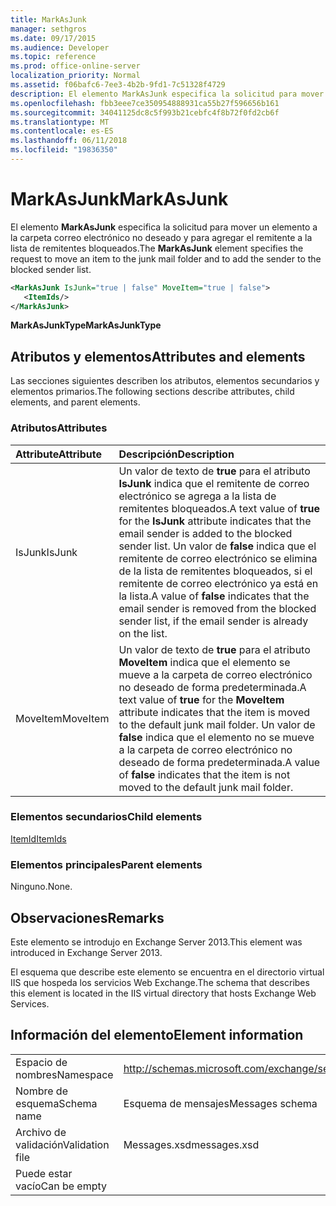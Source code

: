 ```yaml
---
title: MarkAsJunk
manager: sethgros
ms.date: 09/17/2015
ms.audience: Developer
ms.topic: reference
ms.prod: office-online-server
localization_priority: Normal
ms.assetid: f06bafc6-7ee3-4b2b-9fd1-7c51328f4729
description: El elemento MarkAsJunk especifica la solicitud para mover un elemento a la carpeta correo electrónico no deseado y para agregar el remitente a la lista de remitentes bloqueados.
ms.openlocfilehash: fbb3eee7ce350954888931ca55b27f596656b161
ms.sourcegitcommit: 34041125dc8c5f993b21cebfc4f8b72f0fd2cb6f
ms.translationtype: MT
ms.contentlocale: es-ES
ms.lasthandoff: 06/11/2018
ms.locfileid: "19836350"
---
```

# <a name="markasjunk"></a><span data-ttu-id="5f751-103">MarkAsJunk</span><span class="sxs-lookup"><span data-stu-id="5f751-103">MarkAsJunk</span></span>

<span data-ttu-id="5f751-104">El elemento **MarkAsJunk** especifica la solicitud para mover un elemento a la carpeta correo electrónico no deseado y para agregar el remitente a la lista de remitentes bloqueados.</span><span class="sxs-lookup"><span data-stu-id="5f751-104">The **MarkAsJunk** element specifies the request to move an item to the junk mail folder and to add the sender to the blocked sender list.</span></span> 
  
```XML
<MarkAsJunk IsJunk="true | false" MoveItem="true | false">
   <ItemIds/>
</MarkAsJunk>
```

 <span data-ttu-id="5f751-105">**MarkAsJunkType**</span><span class="sxs-lookup"><span data-stu-id="5f751-105">**MarkAsJunkType**</span></span>
## <a name="attributes-and-elements"></a><span data-ttu-id="5f751-106">Atributos y elementos</span><span class="sxs-lookup"><span data-stu-id="5f751-106">Attributes and elements</span></span>

<span data-ttu-id="5f751-107">Las secciones siguientes describen los atributos, elementos secundarios y elementos primarios.</span><span class="sxs-lookup"><span data-stu-id="5f751-107">The following sections describe attributes, child elements, and parent elements.</span></span>
  
### <a name="attributes"></a><span data-ttu-id="5f751-108">Atributos</span><span class="sxs-lookup"><span data-stu-id="5f751-108">Attributes</span></span>

|<span data-ttu-id="5f751-109">**Attribute**</span><span class="sxs-lookup"><span data-stu-id="5f751-109">**Attribute**</span></span>|<span data-ttu-id="5f751-110">**Descripción**</span><span class="sxs-lookup"><span data-stu-id="5f751-110">**Description**</span></span>|
|:-----|:-----|
|<span data-ttu-id="5f751-111">IsJunk</span><span class="sxs-lookup"><span data-stu-id="5f751-111">IsJunk</span></span>  <br/> |<span data-ttu-id="5f751-112">Un valor de texto de **true** para el atributo **IsJunk** indica que el remitente de correo electrónico se agrega a la lista de remitentes bloqueados.</span><span class="sxs-lookup"><span data-stu-id="5f751-112">A text value of **true** for the **IsJunk** attribute indicates that the email sender is added to the blocked sender list.</span></span> <span data-ttu-id="5f751-113">Un valor de **false** indica que el remitente de correo electrónico se elimina de la lista de remitentes bloqueados, si el remitente de correo electrónico ya está en la lista.</span><span class="sxs-lookup"><span data-stu-id="5f751-113">A value of **false** indicates that the email sender is removed from the blocked sender list, if the email sender is already on the list.</span></span>  <br/> |
|<span data-ttu-id="5f751-114">MoveItem</span><span class="sxs-lookup"><span data-stu-id="5f751-114">MoveItem</span></span>  <br/> |<span data-ttu-id="5f751-115">Un valor de texto de **true** para el atributo **MoveItem** indica que el elemento se mueve a la carpeta de correo electrónico no deseado de forma predeterminada.</span><span class="sxs-lookup"><span data-stu-id="5f751-115">A text value of **true** for the **MoveItem** attribute indicates that the item is moved to the default junk mail folder.</span></span> <span data-ttu-id="5f751-116">Un valor de **false** indica que el elemento no se mueve a la carpeta de correo electrónico no deseado de forma predeterminada.</span><span class="sxs-lookup"><span data-stu-id="5f751-116">A value of **false** indicates that the item is not moved to the default junk mail folder.</span></span>  <br/> |
   
### <a name="child-elements"></a><span data-ttu-id="5f751-117">Elementos secundarios</span><span class="sxs-lookup"><span data-stu-id="5f751-117">Child elements</span></span>

[<span data-ttu-id="5f751-118">ItemId</span><span class="sxs-lookup"><span data-stu-id="5f751-118">ItemIds</span></span>](itemids.md)
  
### <a name="parent-elements"></a><span data-ttu-id="5f751-119">Elementos principales</span><span class="sxs-lookup"><span data-stu-id="5f751-119">Parent elements</span></span>

<span data-ttu-id="5f751-120">Ninguno.</span><span class="sxs-lookup"><span data-stu-id="5f751-120">None.</span></span>
  
## <a name="remarks"></a><span data-ttu-id="5f751-121">Observaciones</span><span class="sxs-lookup"><span data-stu-id="5f751-121">Remarks</span></span>

<span data-ttu-id="5f751-122">Este elemento se introdujo en Exchange Server 2013.</span><span class="sxs-lookup"><span data-stu-id="5f751-122">This element was introduced in Exchange Server 2013.</span></span>
  
<span data-ttu-id="5f751-123">El esquema que describe este elemento se encuentra en el directorio virtual IIS que hospeda los servicios Web Exchange.</span><span class="sxs-lookup"><span data-stu-id="5f751-123">The schema that describes this element is located in the IIS virtual directory that hosts Exchange Web Services.</span></span>
  
## <a name="element-information"></a><span data-ttu-id="5f751-124">Información del elemento</span><span class="sxs-lookup"><span data-stu-id="5f751-124">Element information</span></span>

|||
|:-----|:-----|
|<span data-ttu-id="5f751-125">Espacio de nombres</span><span class="sxs-lookup"><span data-stu-id="5f751-125">Namespace</span></span>  <br/> |http://schemas.microsoft.com/exchange/services/2006/messages  <br/> |
|<span data-ttu-id="5f751-126">Nombre de esquema</span><span class="sxs-lookup"><span data-stu-id="5f751-126">Schema name</span></span>  <br/> |<span data-ttu-id="5f751-127">Esquema de mensajes</span><span class="sxs-lookup"><span data-stu-id="5f751-127">Messages schema</span></span>  <br/> |
|<span data-ttu-id="5f751-128">Archivo de validación</span><span class="sxs-lookup"><span data-stu-id="5f751-128">Validation file</span></span>  <br/> |<span data-ttu-id="5f751-129">Messages.xsd</span><span class="sxs-lookup"><span data-stu-id="5f751-129">messages.xsd</span></span>  <br/> |
|<span data-ttu-id="5f751-130">Puede estar vacío</span><span class="sxs-lookup"><span data-stu-id="5f751-130">Can be empty</span></span>  <br/> ||
   

